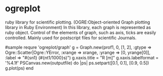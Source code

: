 # ogreplot
ruby library for scientific plotting. (OGRE:Object-oriented Graph plotting library in Ruby Environment)
In this library, each graph is represented as ruby object. Control of the elements of graph, such as axis, ticks are easily controlled.
Mainly used for postscript files for scientific Journals. 

#sample
    requre 'ogreplot/graph'
    g = Graph.new(prof1, 0, [1, 2], :gtype => Ogre::Scatter|Ogre::YError, :xrange => xrange, :yrange => [0, yrange[0]], :label => "#{sn1} (#{nt1/1000}s)")
    g.xaxis.title = "R [m]"
    g.xaxis.labelformat = '%4.1f'
    PSCanvas.new(outputfile) do |ps|
      ps.setpart([0.1, 0.1], [0.9, 0.5])
      g.plot(ps)
    end


